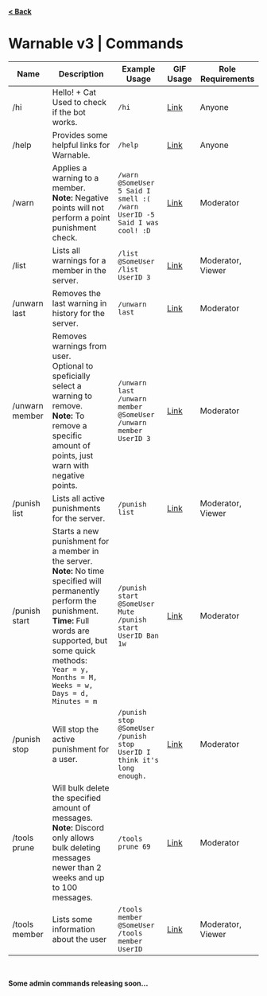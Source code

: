 [**< Back**](./README.md)

# Warnable v3 | Commands

Name | Description | Example Usage | GIF Usage | Role Requirements
--- |--- |--- |--- |--- 
/hi | Hello! + Cat<br />Used to check if the bot works. | `/hi` | [Link](https://i.zachary.lol/cL1xSsq12W.gif) | Anyone
/help | Provides some helpful links for Warnable. | `/help` | [Link](https://i.zachary.lol/vvwjny4Oc9.gif) | Anyone
/warn | Applies a warning to a member.<br />**Note:** Negative points will not perform a point punishment check. | `/warn @SomeUser 5 Said I smell :(`<br>`/warn UserID -5 Said I was cool! :D` | [Link](https://i.zachary.lol/QbzjXH66zB.gif) | Moderator
/list | Lists all warnings for a member in the server. | `/list @SomeUser`<br />`/list UserID 3` | [Link](https://i.zachary.lol/cFEic01hoo.gif) | Moderator, Viewer
/unwarn last | Removes the last warning in history for the server. | `/unwarn last` | [Link](https://i.zachary.lol/QbpLCYU8hS.gif) | Moderator
/unwarn member | Removes warnings from user.<br />Optional to speficially select a warning to remove.<br />**Note:** To remove a specific amount of points, just warn with negative points. | `/unwarn last`<br />`/unwarn member @SomeUser`<br />`/unwarn member UserID 3` | [Link](https://i.zachary.lol/xWuqdzyd1J.gif) | Moderator
/punish list | Lists all active punishments for the server. | `/punish list` | [Link](https://i.zachary.lol/h4F1LYg1yn.gif) | Moderator, Viewer
/punish start | Starts a new punishment for a member in the server.<br />**Note:** No time specified will permanently perform the punishment.<br/>**Time:** Full words are supported, but some quick methods:<br />`Year = y, Months = M, Weeks = w, Days = d, Minutes = m` | `/punish start @SomeUser Mute`<br />`/punish start UserID Ban 1w` | [Link](https://i.zachary.lol/JnLFIl3XDj.gif) | Moderator
/punish stop | Will stop the active punishment for a user. | `/punish stop @SomeUser`<br />`/punish stop UserID I think it's long enough.` | [Link](https://i.zachary.lol/sdxknVwi3O.gif) | Moderator
/tools prune | Will bulk delete the specified amount of messages.<br />**Note:** Discord only allows bulk deleting messages newer than 2 weeks and up to 100 messages. | `/tools prune 69` | [Link](https://i.zachary.lol/ihntLws6EF.gif) | Moderator
/tools member | Lists some information about the user | `/tools member @SomeUser`<br />`/tools member UserID` | [Link]() | Moderator, Viewer

<br />

**Some admin commands releasing soon...**